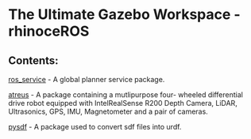 # The Ultimate Gazebo Workspace - rhinoceROS #

## Contents: 

[ros_service](https://github.com/leander-dsouza/Gazebo/tree/master/rhinoceROS/src/ros_service) - A global planner service package. 

[atreus](https://github.com/leander-dsouza/Gazebo/tree/master/rhinoceROS/src/atreus) - A package containing a mutlipurpose  four- wheeled differential drive robot equipped with IntelRealSense R200 Depth Camera, LiDAR, Ultrasonics, GPS, IMU, Magnetometer and a pair of cameras. 

[pysdf](https://github.com/leander-dsouza/Gazebo/tree/master/rhinoceROS/src/pysdf) - A package used to convert sdf files into urdf.
